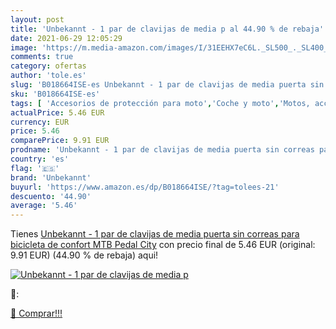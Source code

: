 ```yaml
---
layout: post
title: 'Unbekannt - 1 par de clavijas de media p al 44.90 % de rebaja'
date: 2021-06-29 12:05:29
image: 'https://m.media-amazon.com/images/I/31EEHX7eC6L._SL500_._SL400_.jpg'
comments: true
category: ofertas
author: 'tole.es'
slug: 'B018664ISE-es Unbekannt - 1 par de clavijas de media puerta sin correas...'
sku: 'B018664ISE-es'
tags: [ 'Accesorios de protección para moto','Coche y moto','Motos, accesorios y piezas','Ropa de protección para moto','Soportes para cuello','bicicleta','unbekannt', ]
actualPrice: 5.46 EUR
currency: EUR
price: 5.46
comparePrice: 9.91 EUR
prodname: 'Unbekannt - 1 par de clavijas de media puerta sin correas para bicicleta de confort MTB Pedal City'
country: 'es'
flag: '🇪🇸'
brand: 'Unbekannt'
buyurl: 'https://www.amazon.es/dp/B018664ISE/?tag=tolees-21'
descuento: '44.90'
average: '5.46'
---
```


Tienes [Unbekannt - 1 par de clavijas de media puerta sin correas para bicicleta de confort MTB Pedal City](https://www.amazon.es/dp/B018664ISE/?tag=tolees-21) con precio final de  5.46 EUR (original: 9.91 EUR) (44.90 %  de rebaja) aqui!

[![Unbekannt - 1 par de clavijas de media p](https://m.media-amazon.com/images/I/31EEHX7eC6L._SL500_._SL400_.jpg)](https://www.amazon.es/dp/B018664ISE/?tag=tolees-21)

🔎:


[🛒 Comprar!!!](https://www.amazon.es/dp/B018664ISE/?tag=tolees-21)
